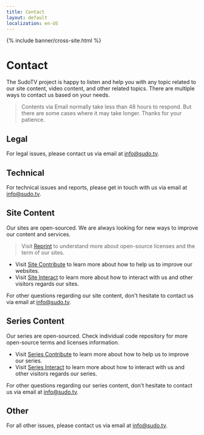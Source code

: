 ```yaml
---
title: Contact
layout: default
localization: en-US
---
```


{% include banner/cross-site.html %}

# Contact

The SudoTV project is happy to listen and help you with any topic related to our site content, video content, and other related topics. There are multiple ways to contact us based on your needs.

> Contents via Email normally take less than 48 hours to respond. But there are some cases where it may take longer. Thanks for your patience.

## Legal

For legal issues, please contact us via email at [info@sudo.tv](mailto://info@sudo.tv).

## Technical

For technical issues and reports, please get in touch with us via email at [info@sudo.tv](mailto://info@sudo.tv).

## Site Content

Our sites are open-sourced. We are always looking for new ways to improve our content and services.

> Visit [Reprint](https://sudo.tv/reprint) to understand more about open-source licenses and the term of our sites.

- Visit [Site Contribute](https://sudo.tv/contribute/sites) to learn more about how to help us to improve our websites.
- Visit [Site Interact](https://sudo.tv/interact/sites) to learn more about how to interact with us and other visitors regards our sites.

For other questions regarding our site content, don't hesitate to contact us via email at [info@sudo.tv](mailto://info@sudo.tv).

## Series Content

Our series are open-sourced. Check individual code repository for more open-source terms and licenses information.

- Visit [Series Contribute](https://sudo.tv/contribute/series) to learn more about how to help us to improve our series.
- Visit [Series Interact](https://sudo.tv/interact/series) to learn more about how to interact with us and other visitors regards our series.

For other questions regarding our series content, don't hesitate to contact us via email at [info@sudo.tv](mailto://info@sudo.tv).

## Other

For all other issues, please contact us via email at [info@sudo.tv](mailto://info@sudo.tv).
